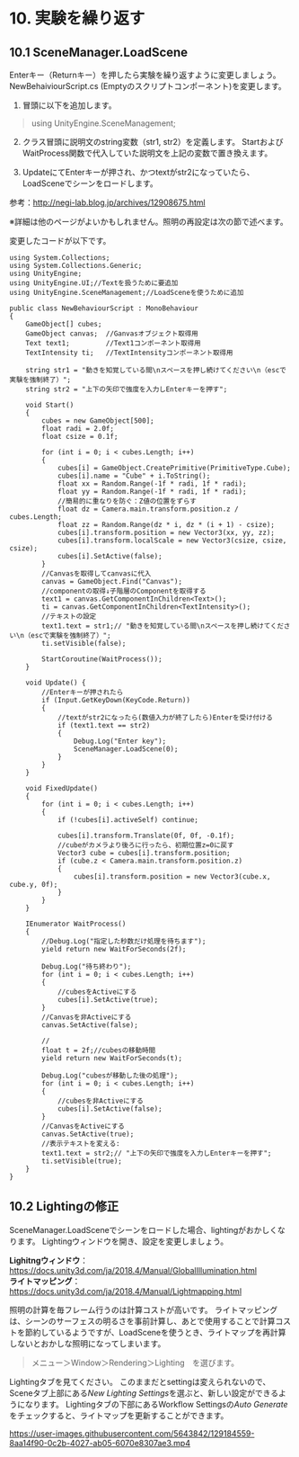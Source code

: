 # 10. 実験を繰り返す
## 10.1 SceneManager.LoadScene

Enterキー（Returnキー）を押したら実験を繰り返すように変更しましょう。
NewBehaiviourScript.cs (Emptyのスクリプトコンポーネント)を変更します。

1. 冒頭に以下を追加します。

> using UnityEngine.SceneManagement;

2. クラス冒頭に説明文のstring変数（str1, str2）を定義します。
StartおよびWaitProcess関数で代入していた説明文を上記の変数で置き換えます。

3. UpdateにてEnterキーが押され、かつtextがstr2になっていたら、LoadSceneでシーンをロードします。

参考：http://negi-lab.blog.jp/archives/12908675.html

※詳細は他のページがよいかもしれません。照明の再設定は次の節で述べます。

変更したコードが以下です。

```
using System.Collections;
using System.Collections.Generic;
using UnityEngine;
using UnityEngine.UI;//Textを扱うために要追加
using UnityEngine.SceneManagement;//LoadSceneを使うために追加

public class NewBehaviourScript : MonoBehaviour
{
    GameObject[] cubes;
    GameObject canvas;  //Ganvasオブジェクト取得用
    Text text1;         //Text1コンポーネント取得用
    TextIntensity ti;   //TextIntensityコンポーネント取得用

    string str1 = "動きを知覚している間\nスペースを押し続けてください\n（escで実験を強制終了）";
    string str2 = "上下の矢印で強度を入力しEnterキーを押す";

    void Start()
    {
        cubes = new GameObject[500];
        float radi = 2.0f;
        float csize = 0.1f;

        for (int i = 0; i < cubes.Length; i++)
        {
            cubes[i] = GameObject.CreatePrimitive(PrimitiveType.Cube);
            cubes[i].name = "Cube" + i.ToString();
            float xx = Random.Range(-1f * radi, 1f * radi);
            float yy = Random.Range(-1f * radi, 1f * radi);
            //簡易的に重なりを防ぐ：Z値の位置をずらす
            float dz = Camera.main.transform.position.z / cubes.Length;
            float zz = Random.Range(dz * i, dz * (i + 1) - csize);
            cubes[i].transform.position = new Vector3(xx, yy, zz);
            cubes[i].transform.localScale = new Vector3(csize, csize, csize);
            cubes[i].SetActive(false);
        }
        //Canvasを取得してcanvasに代入
        canvas = GameObject.Find("Canvas");
        //componentの取得↓子階層のComponentを取得する
        text1 = canvas.GetComponentInChildren<Text>();
        ti = canvas.GetComponentInChildren<TextIntensity>();
        //テキストの設定
        text1.text = str1;// "動きを知覚している間\nスペースを押し続けてください\n（escで実験を強制終了）";
        ti.setVisible(false);

        StartCoroutine(WaitProcess());      
    }

    void Update() {
        //Enterキーが押されたら
        if (Input.GetKeyDown(KeyCode.Return))
        {
            //textがstr2になったら(数値入力が終了したら)Enterを受け付ける
            if (text1.text == str2)
            {
                Debug.Log("Enter key");
                SceneManager.LoadScene(0);
            }
        }
    }

    void FixedUpdate()
    {
        for (int i = 0; i < cubes.Length; i++)
        {
            if (!cubes[i].activeSelf) continue;

            cubes[i].transform.Translate(0f, 0f, -0.1f);
            //cubeがカメラより後ろに行ったら、初期位置z=0に戻す
            Vector3 cube = cubes[i].transform.position;
            if (cube.z < Camera.main.transform.position.z)
            {
                cubes[i].transform.position = new Vector3(cube.x, cube.y, 0f);
            }
        }
    }

    IEnumerator WaitProcess()
    {        
        //Debug.Log("指定した秒数だけ処理を待ちます");        
        yield return new WaitForSeconds(2f);    
        
        Debug.Log("待ち終わり");
        for (int i = 0; i < cubes.Length; i++)
        {
            //cubesをActiveにする
            cubes[i].SetActive(true);           
        }
        //Canvasを非Activeにする
        canvas.SetActive(false);

        //        
        float t = 2f;//cubesの移動時間
        yield return new WaitForSeconds(t);

        Debug.Log("cubesが移動した後の処理");        
        for (int i = 0; i < cubes.Length; i++)
        {
            //cubesを非Activeにする
            cubes[i].SetActive(false);
        }
        //CanvasをActiveにする
        canvas.SetActive(true);
        //表示テキストを変える:
        text1.text = str2;// "上下の矢印で強度を入力しEnterキーを押す";
        ti.setVisible(true);
    }
}
```

## 10.2 Lightingの修正
SceneManager.LoadSceneでシーンをロードした場合、lightingがおかしくなります。
Lightingウィンドウを開き、設定を変更しましょう。

**Lighitngウィンドウ**：https://docs.unity3d.com/ja/2018.4/Manual/GlobalIllumination.html  
**ライトマッピング**：https://docs.unity3d.com/ja/2018.4/Manual/Lightmapping.html

照明の計算を毎フレーム行うのは計算コストが高いです。
ライトマッピングは、シーンのサーフェスの明るさを事前計算し、あとで使用することで計算コストを節約しているようですが、LoadSceneを使うとき、ライトマップを再計算しないとおかしな照明になってしまいます。

> メニュー＞Window＞Rendering＞Lighting　を選びます。

Lightingタブを見てください。
このままだとsettingは変えられないので、Sceneタブ上部にある*New Lighting Settings*を選ぶと、新しい設定ができるようになります。
Lightingタブの下部にあるWorkflow Settingsの*Auto Generate*をチェックすると、ライトマップを更新することができます。




https://user-images.githubusercontent.com/5643842/129184559-8aa14f90-0c2b-4027-ab05-6070e8307ae3.mp4
 


